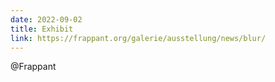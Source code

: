 ```yaml
---
date: 2022-09-02
title: Exhibit
link: https://frappant.org/galerie/ausstellung/news/blur/
---
```

@Frappant
